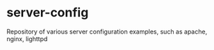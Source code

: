server-config
=============

Repository of various server configuration examples, such as apache, nginx, lighttpd
